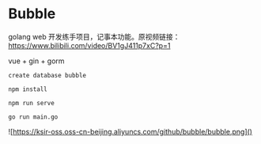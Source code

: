 # Bubble
golang web 开发练手项目，记事本功能。原视频链接：https://www.bilibili.com/video/BV1gJ411p7xC?p=1

vue + gin + gorm

`create database bubble`

`npm install`

`npm run serve`

`go run main.go`

![https://ksir-oss.oss-cn-beijing.aliyuncs.com/github/bubble/bubble.png]()

